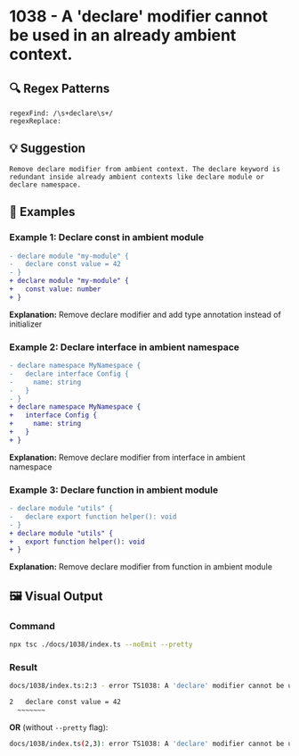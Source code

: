 # 1038 - A 'declare' modifier cannot be used in an already ambient context.

## 🔍 Regex Patterns
```regex
regexFind: /\s+declare\s+/
regexReplace:  
```

## 💡 Suggestion
```text
Remove declare modifier from ambient context. The declare keyword is redundant inside already ambient contexts like declare module or declare namespace.
```

## 📝 Examples

### Example 1: Declare const in ambient module
```diff
- declare module "my-module" {
-   declare const value = 42
- }
+ declare module "my-module" {
+   const value: number
+ }
```

**Explanation:** Remove declare modifier and add type annotation instead of initializer

### Example 2: Declare interface in ambient namespace
```diff
- declare namespace MyNamespace {
-   declare interface Config {
-     name: string
-   }
- }
+ declare namespace MyNamespace {
+   interface Config {
+     name: string
+   }
+ }
```

**Explanation:** Remove declare modifier from interface in ambient namespace

### Example 3: Declare function in ambient module
```diff
- declare module "utils" {
-   declare export function helper(): void
- }
+ declare module "utils" {
+   export function helper(): void
+ }
```

**Explanation:** Remove declare modifier from function in ambient module

## 🖼️ Visual Output
### Command
```bash
npx tsc ./docs/1038/index.ts --noEmit --pretty
```

### Result
```bash
docs/1038/index.ts:2:3 - error TS1038: A 'declare' modifier cannot be used in an already ambient context.

2   declare const value = 42
  ~~~~~~~
```

**OR** (without `--pretty` flag):

```bash
docs/1038/index.ts(2,3): error TS1038: A 'declare' modifier cannot be used in an already ambient context.
```
